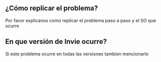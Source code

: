 ## ¿Cómo replicar el problema?
Por favor explicanos como replicar el problema paso a paso y el SO que ocurre
## En que versión de Invie ocurre?
Si este problema ocurre en todas las versiones tambien mencionarlo
